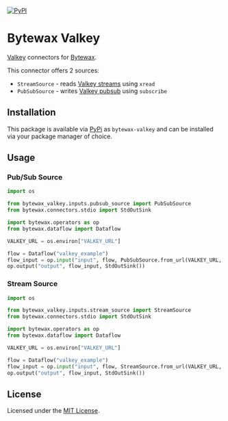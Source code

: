 [![PyPI](https://img.shields.io/pypi/v/bytewax-valkey.svg?style=flat-square)][pypi-package]

# Bytewax Valkey

[Valkey][valkey] connectors for [Bytewax][bytewax].

This connector offers 2 sources:

* `StreamSource` - reads [Valkey streams][valkey-streams] using `xread`
* `PubSubSource` - writes [Valkey pubsub][valkey-pubsub] using `subscribe`

## Installation

This package is available via [PyPi][pypi-package] as
`bytewax-valkey` and can be installed via your package manager of choice.

## Usage

### Pub/Sub Source

```python
import os

from bytewax_valkey.inputs.pubsub_source import PubSubSource
from bytewax.connectors.stdio import StdOutSink

import bytewax.operators as op
from bytewax.dataflow import Dataflow

VALKEY_URL = os.environ["VALKEY_URL"]

flow = Dataflow("valkey_example")
flow_input = op.input("input", flow, PubSubSource.from_url(VALKEY_URL, "example"))
op.output("output", flow_input, StdOutSink())

```

### Stream Source

```python
import os

from bytewax_valkey.inputs.stream_source import StreamSource
from bytewax.connectors.stdio import StdOutSink

import bytewax.operators as op
from bytewax.dataflow import Dataflow

VALKEY_URL = os.environ["VALKEY_URL"]

flow = Dataflow("valkey_example")
flow_input = op.input("input", flow, StreamSource.from_url(VALKEY_URL, "example"))
op.output("output", flow_input, StdOutSink())

```

## License

Licensed under the [MIT License](./LICENSE).

[valkey]: https://valkey.io
[bytewax]: https://bytewax.io
[valkey-streams]: https://valkey.io/topics/streams-intro/
[valkey-pubsub]: https://valkey.io/topics/pubsub/
[pypi-package]: https://pypi.org/project/bytewax-valkey